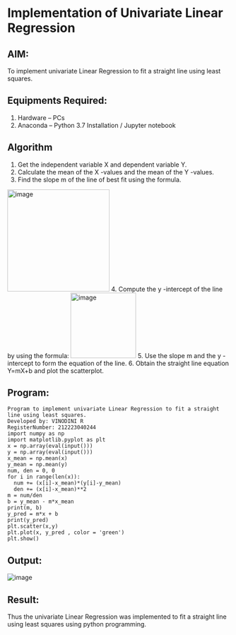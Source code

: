# Implementation of Univariate Linear Regression
## AIM:
To implement univariate Linear Regression to fit a straight line using least squares.

## Equipments Required:
1. Hardware – PCs
2. Anaconda – Python 3.7 Installation / Jupyter notebook

## Algorithm
1. Get the independent variable X and dependent variable Y.
2. Calculate the mean of the X -values and the mean of the Y -values.
3. Find the slope m of the line of best fit using the formula. 
<img width="231" alt="image" src="https://user-images.githubusercontent.com/93026020/192078527-b3b5ee3e-992f-46c4-865b-3b7ce4ac54ad.png">
4. Compute the y -intercept of the line by using the formula:
<img width="148" alt="image" src="https://user-images.githubusercontent.com/93026020/192078545-79d70b90-7e9d-4b85-9f8b-9d7548a4c5a4.png">
5. Use the slope m and the y -intercept to form the equation of the line.
6. Obtain the straight line equation Y=mX+b and plot the scatterplot.

## Program:
```
Program to implement univariate Linear Regression to fit a straight line using least squares.
Developed by: VINODINI R
RegisterNumber: 212223040244
import numpy as np
import matplotlib.pyplot as plt
x = np.array(eval(input()))
y = np.array(eval(input()))
x_mean = np.mean(x)
y_mean = np.mean(y)
num, den = 0, 0
for i in range(len(x)):
  num += (x[i]-x_mean)*(y[i]-y_mean)
  den += (x[i]-x_mean)**2
m = num/den
b = y_mean - m*x_mean
print(m, b)
y_pred = m*x + b
print(y_pred)
plt.scatter(x,y)
plt.plot(x, y_pred , color = 'green')
plt.show()
```


## Output:
![image](https://github.com/user-attachments/assets/96021bef-3acd-43b8-95a2-3354d3e81a15)


## Result:
Thus the univariate Linear Regression was implemented to fit a straight line using least squares using python programming.
